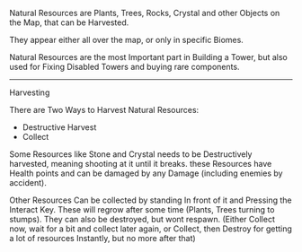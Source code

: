 Natural Resources are Plants, Trees, Rocks, Crystal and other Objects on the Map, that can be Harvested.

They appear either all over the map, or only in specific Biomes.

Natural Resources are the most Important part in Building a Tower, but also used for Fixing Disabled Towers and buying rare components.

---
Harvesting

There are Two Ways to Harvest Natural Resources:
- Destructive Harvest
- Collect

Some Resources like Stone and Crystal needs to be Destructively harvested, meaning shooting at it until it breaks. these Resources have Health points and can be damaged by any Damage (including enemies by accident).

Other Resources Can be collected by standing In front of it and Pressing the Interact Key. These will regrow after some time (Plants, Trees turning to stumps). 
They can also be destroyed, but wont respawn.
(Either Collect now, wait for a bit and collect later again, or Collect, then Destroy for getting a lot of resources Instantly, but no more after that)